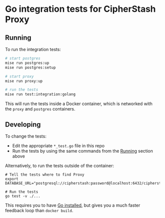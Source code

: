 # Go integration tests for CipherStash Proxy

## Running

To run the integration tests:

```bash
# start postgres
mise run postgres:up
mise run postgres:setup

# start proxy
mise run proxy:up

# run the tests
mise run test:integration:golang
```

This will run the tests inside a Docker container, which is networked with the `proxy` and `postgres` containers.

## Developing

To change the tests:

- Edit the appropriate `*_test.go` file in this repo
- Run the tests by using the same commands from the [Running](#running) section above

Alternatively, to run the tests outside of the container:

```
# Tell the tests where to find Proxy
export DATABASE_URL="postgresql://cipherstash:password@localhost:6432/cipherstash"

# Run the tests
go test -v ./...
```

This requires you to have [Go installed](https://go.dev/dl/), but gives you a much faster feedback loop than `docker build`.
